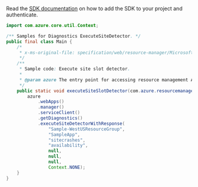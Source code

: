 Read the [SDK documentation](https://github.com/Azure/azure-sdk-for-java/blob/azure-resourcemanager_2.13.0/sdk/resourcemanager/azure-resourcemanager/README.md) on how to add the SDK to your project and authenticate.

```java
import com.azure.core.util.Context;

/** Samples for Diagnostics ExecuteSiteDetector. */
public final class Main {
    /*
     * x-ms-original-file: specification/web/resource-manager/Microsoft.Web/stable/2021-03-01/examples/Diagnostics_ExecuteSiteDetectorSlot.json
     */
    /**
     * Sample code: Execute site slot detector.
     *
     * @param azure The entry point for accessing resource management APIs in Azure.
     */
    public static void executeSiteSlotDetector(com.azure.resourcemanager.AzureResourceManager azure) {
        azure
            .webApps()
            .manager()
            .serviceClient()
            .getDiagnostics()
            .executeSiteDetectorWithResponse(
                "Sample-WestUSResourceGroup",
                "SampleApp",
                "sitecrashes",
                "availability",
                null,
                null,
                null,
                Context.NONE);
    }
}
```
